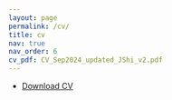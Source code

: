 ```yaml
---
layout: page
permalink: /cv/
title: cv
nav: true
nav_order: 6
cv_pdf: CV_Sep2024_updated_JShi_v2.pdf
---
```




- [Download CV](/assets/pdf/CV_Sep2024_updated_JShi_v2.pdf)

<br>
<object data="/assets/pdf/CV_Sep2024_updated_JShi_v2.pdf" width="100%" 
height="600" type="application/pdf"></object>
